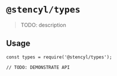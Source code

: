 # `@stencyl/types`

> TODO: description

## Usage

```
const types = require('@stencyl/types');

// TODO: DEMONSTRATE API
```
